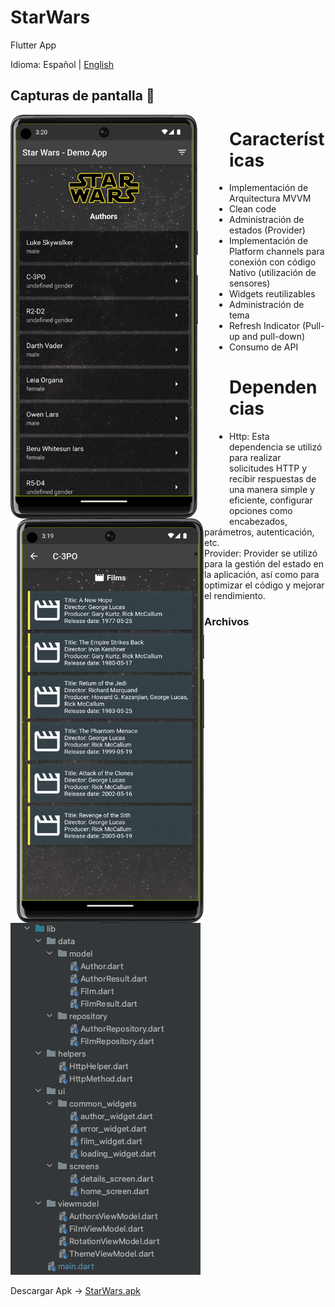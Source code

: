 

# StarWars
Flutter App

Idioma: Español | [English](README-ES.md)

## Capturas de pantalla 📸

 <div>
    <img src="https://github.com/CristhianJC11/starwars/blob/main/screenshot/main_screen.png" alt="Imagen 1" style="float:left; margin-right:50px;" width="300">
    <img src="https://github.com/CristhianJC11/starwars/blob/main/screenshot/details.png" alt="Imagen 2" style="float:left; margin-left:10px;" width="300">
</div>

# Características

* Implementación de Arquitectura MVVM
* Clean code
* Administración de estados (Provider)
* Implementación de Platform channels para conexión con código Nativo (utilización de sensores)
* Widgets reutilizables
* Administración de tema
* Refresh Indicator (Pull-up and pull-down)
* Consumo de API

# Dependencias

* Http: Esta dependencia se utilizó para realizar solicitudes HTTP y recibir respuestas de una manera simple y eficiente, configurar opciones como encabezados, parámetros, autenticación, etc.
* Provider: Provider se utilizó para la gestión del estado en la aplicación, así como para optimizar el código y mejorar el rendimiento.

### Archivos

![1](https://github.com/CristhianJC11/starwars/blob/main/screenshot/mvvm.png)

Descargar Apk -> [StarWars.apk](https://raw.githubusercontent.com/CristhianJC11/starwars/main/apk/starwars.apk)
